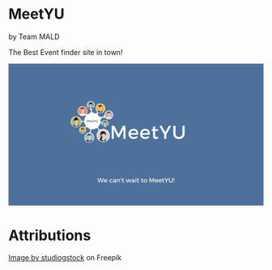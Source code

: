 # MeetYU

by Team MALD

The Best Event finder site in town! 

![Demo](./demo.png)


Attributions
===========

<a href="https://www.freepik.com/free-vector/find-person-job-opportunity_8063764.htm#query=avatar&position=3&from_view=keyword&track=sph">Image by studiogstock</a> on Freepik